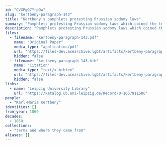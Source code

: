 ```yaml
---
id: "CVXPgQ7YrpDw"
slug: "kertbeny-paragraph-143"
title: "Kertbeny's pamphlets protesting Prussian sodomy laws"
summary: "Pamphlets protesting Prussian sodomy laws which coined the terms \"homosexual\" and \"heterosexual\""
description: "Pamphlets protesting Prussian sodomy laws which coined the terms \"homosexual\" and \"heterosexual\", as well as \"monosexual\""
files:
  - filename: "kertbeny-paragraph-143.pdf"
    name: "Original Paper"
    media_type: "application/pdf"
    url: "https://files-dev.acearchive.lgbt/artifacts/kertbeny-paragraph-143/kertbeny-paragraph-143.pdf"
    hidden: false
  - filename: "kertbeny-paragraph-143.bib"
    name: "Citation"
    media_type: "text/x-bibtex"
    url: "https://files-dev.acearchive.lgbt/artifacts/kertbeny-paragraph-143/kertbeny-paragraph-143.bib"
    hidden: false
links:
  - name: "Leipzig University Library"
    url: "https://katalog.ub.uni-leipzig.de/Record/0-1657911586"
people:
  - "Karl-Maria Kertbeny"
identities: []
from_year: 1869
decades:
  - 1860
collections:
  - "terms and where they came from"
aliases: []
---
```

